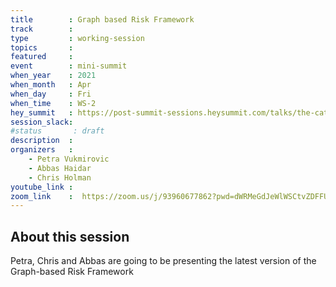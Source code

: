 ```yaml
---
title        : Graph based Risk Framework
track        :
type         : working-session
topics       :
featured     :
event        : mini-summit
when_year    : 2021
when_month   : Apr
when_day     : Fri
when_time    : WS-2
hey_summit   : https://post-summit-sessions.heysummit.com/talks/the-cats-and-rats-of-risk-graph-based-risk-framework/
session_slack:
#status       : draft
description  :
organizers   :
    - Petra Vukmirovic
    - Abbas Haidar
    - Chris Holman
youtube_link :
zoom_link    :  https://zoom.us/j/93960677862?pwd=dWRMeGdJeWlWSCtvZDFFU043a2ZPUT09
---
```


## About this session

Petra, Chris and Abbas are going to be presenting the latest version of the Graph-based Risk Framework

